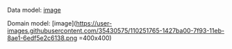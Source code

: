 Data model:
[image](https://user-images.githubusercontent.com/35430575/110251795-40433b00-7f93-11eb-828d-4de04680beb7.png)


Domain model:
[image](https://user-images.githubusercontent.com/35430575/110251765-1427ba00-7f93-11eb-8ae1-6edf5e2c6138.png =400x400)

